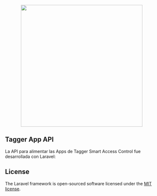 <p align="center"><a href="https://taggercontrol.app" target="_blank"><img src="https://taggercontrol.app/assets/img/logo.svg" width="400"></a></p>

## Tagger App API

La API para alimentar las Apps de Tagger Smart Access Control fue desarrollada con Laravel:

## License

The Laravel framework is open-sourced software licensed under the [MIT license](https://opensource.org/licenses/MIT).

